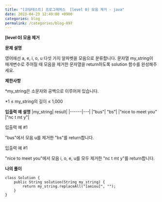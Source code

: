 ```yaml
---
title: "[코딩테스트] 프로그래머스  [level 0] 모음 제거 - java"
date: 2023-04-23 12:49:00 +0900
categories: blog
permalink: /categories/blog-097
---
```



**[level 0] 모음 제거**



**문제 설명**

영어에선 a, e, i, o, u 다섯 가지 알파벳을 모음으로 분류합니다. 문자열 my_string이 매개변수로 주어질 때 모음을 제거한 문자열을 return하도록 solution 함수를 완성해주세요.





**제한사항**

*my_string은 소문자와 공백으로 이루어져 있습니다.

*1 ≤ my_string의 길이 ≤ 1,000


**입출력 예 설명**
|my_string|	result|
|------|---|
|"bus"|	"bs"|
|"nice to meet you"	|"nc t mt y"|


입출력 예 #1

"bus"에서 모음 u를 제거한 "bs"를 return합니다.

입출력 예 #1

"nice to meet you"에서 모음 i, o, e, u를 모두 제거한 "nc t mt y"를 return합니다.

**나의 풀이**

```
class Solution {
    public String solution(String my_string) {
        return my_string.replaceAll("[aeiou]", "");
    }
}

```


